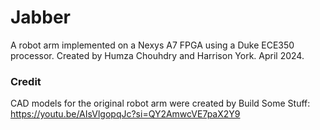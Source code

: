 # Jabber
A robot arm implemented on a Nexys A7 FPGA using a Duke ECE350 processor.
Created by Humza Chouhdry and Harrison York.
April 2024.


### Credit
CAD models for the original robot arm were created by Build Some Stuff:
https://youtu.be/AIsVlgopqJc?si=QY2AmwcVE7paX2Y9
